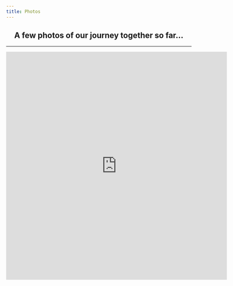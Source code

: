 ```yaml
---
title: Photos
---
```


<h2 align="center"> A few photos of our journey together so far... </h2>

<script type="text/javascript" src="{{ "js/main.js" | prepend: site.baseurl }}"></script>

----
<p align="center">
<iframe src="https://micah-cecilia.github.io/slides/my-pics1.html" width="600px" height="620px" style="border: none; text-align: center;"></iframe>
</p>